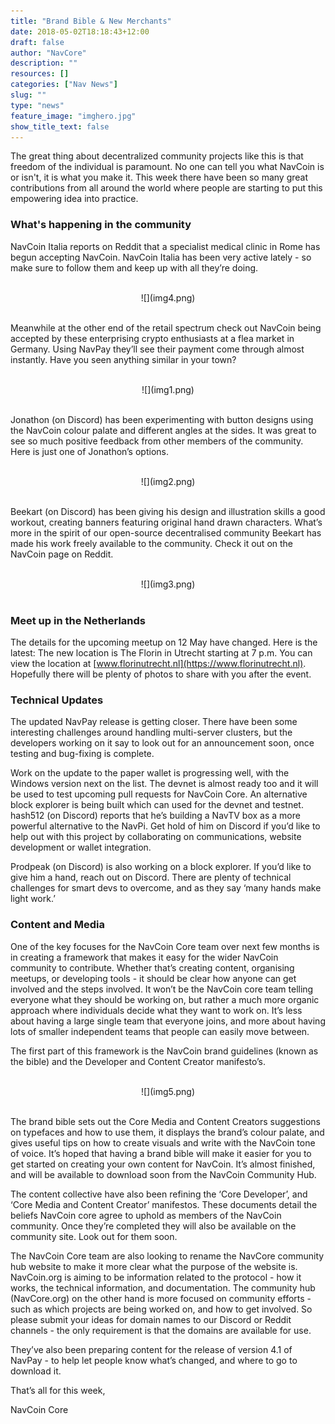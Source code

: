 ```yaml
---
title: "Brand Bible & New Merchants"
date: 2018-05-02T18:18:43+12:00
draft: false
author: "NavCore"
description: ""
resources: []
categories: ["Nav News"]
slug: ""
type: "news"
feature_image: "imghero.jpg"
show_title_text: false
---
```


The great thing about decentralized community projects like this is that freedom of the individual is paramount. No one can tell you what NavCoin is or isn't, it is what you make it. This week there have been so many great contributions from all around the world where people are starting to put this empowering idea into practice.
<!--more-->
### What's happening in the community

NavCoin Italia reports on Reddit that a specialist medical clinic in Rome has begun accepting NavCoin. NavCoin Italia has been very active lately - so make sure to follow them and keep up with all they’re doing.

<br />
<section style="text-align: center">
![](img4.png)
<br /><br />
</section>

Meanwhile at the other end of the retail spectrum check out NavCoin being accepted by these enterprising crypto enthusiasts at a flea market in Germany. Using NavPay they’ll see their payment come through almost instantly. Have you seen anything similar in your town? 

<br />
<section style="text-align: center">
![](img1.png)
<br /><br />
</section>

Jonathon (on Discord) has been experimenting with button designs using the NavCoin colour palate and different angles at the sides. It was great to see so much positive feedback from other members of the community. Here is just one of Jonathon’s options.

<br />
<section style="text-align: center">
![](img2.png)
<br /><br />
</section>

Beekart (on Discord) has been giving his design and illustration skills a good workout, creating banners featuring original hand drawn characters. What’s more in the spirit of our open-source decentralised community Beekart has made his work freely available to the community. Check it out on the NavCoin page on Reddit.

<br />
<section style="text-align: center">
![](img3.png)
<br /><br />
</section>

### Meet up in the Netherlands
The details for the upcoming meetup on 12 May have changed. Here is the latest:
The new location is The Florin in Utrecht starting at 7 p.m. You can view the location at [www.florinutrecht.nl](https://www.florinutrecht.nl). Hopefully there will be plenty of photos to share with you after the event.

### Technical Updates
The updated NavPay release is getting closer. There have been some interesting challenges around handling multi-server clusters, but the developers working on it say to look out for an announcement soon, once testing and bug-fixing is complete.

Work on the update to the paper wallet is progressing well, with the Windows version next on the list. The devnet is almost ready too and it will be used to test upcoming pull requests for NavCoin Core. An alternative block explorer is being built which can used for the devnet and testnet.
hash512 (on Discord) reports that he’s building a NavTV box as a more powerful alternative to the NavPi. Get hold of him on Discord if you’d like to help out with this project by collaborating on communications, website development or wallet integration.

Prodpeak (on Discord) is also working on a block explorer. If you’d like to give him a hand, reach out on Discord. There are plenty of technical challenges for smart devs to overcome, and as they say ‘many hands make light&nbsp;work.’

### Content and Media
One of the key focuses for the NavCoin Core team over next few months is in creating a framework that makes it easy for the wider NavCoin community to contribute. Whether that’s creating content, organising meetups, or developing tools - it should be clear how anyone can get involved and the steps involved. It won’t be the NavCoin core team telling everyone what they should be working on, but rather a much more organic approach where individuals decide what they want to work on. It’s less about having a large single team that everyone joins, and more about having lots of smaller independent teams that people can easily move between.

The first part of this framework is the NavCoin brand guidelines (known as the bible) and the Developer and Content Creator manifesto’s.

<br />
<section style="text-align: center">
![](img5.png)
<br /><br />
</section>

The brand bible sets out the Core Media and Content Creators suggestions on typefaces and how to use them, it displays the brand’s colour palate, and gives useful tips on how to create visuals and write with the NavCoin tone of voice. It’s hoped that having a brand bible will make it easier for you to get started on creating your own content for NavCoin. It’s almost finished, and will be available to download soon from the NavCoin Community&nbsp;Hub.

The content collective have also been refining the ‘Core Developer’, and ‘Core Media and Content Creator’ manifestos. These documents detail the beliefs NavCoin core agree to uphold as members of the NavCoin community. Once they’re completed they will also be available on the community site. Look out for them soon.

The NavCoin Core team are also looking to rename the NavCore community hub website to make it more clear what the purpose of the website is. NavCoin.org is aiming to be information related to the protocol - how it works, the technical information, and documentation. The community hub (NavCore.org) on the other hand is more focused on community efforts - such as which projects are being worked on, and how to get involved. So please submit your ideas for domain names to our Discord or Reddit channels - the only requirement is that the domains are available for use.

They’ve also been preparing content for the release of version 4.1 of NavPay - to help let people know what’s changed, and where to go to download it.

That’s all for this week,

NavCoin Core
